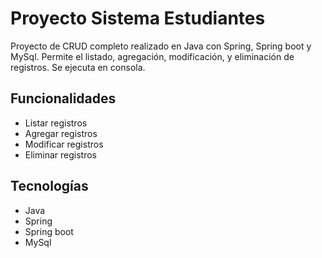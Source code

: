 
# Proyecto Sistema Estudiantes

Proyecto de CRUD completo realizado en Java con Spring, Spring boot y MySql.
Permite el listado, agregación, modificación, y eliminación de registros.
Se ejecuta en consola.




## Funcionalidades

 - Listar registros
 - Agregar registros
 - Modificar registros
 - Eliminar registros




## Tecnologías

 - Java
 - Spring
 - Spring boot
 - MySql

